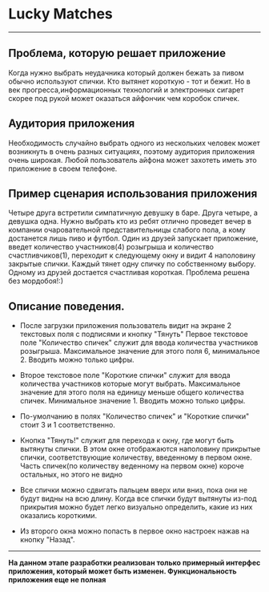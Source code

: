 Lucky Matches
===========
___

Проблема, которую решает приложение
---

Когда нужно выбрать неудачника который должен бежать за пивом обычно используют спички. Кто вытянет короткую - тот и бежит. Но в век прогресса,информационных технологий и электронных сигарет скорее под рукой может оказаться айфончик чем коробок спичек.

Аудитория приложения
---

Необходимость случайно выбрать одного из нескольких человек может возникнуть в очень разных ситуациях, поэтому аудитория приложения очень широкая. Любой пользователь айфона может захотеть иметь это приложение в своем телефоне.

Пример сценария использования приложения
---

Четыре друга встретили симпатичную девушку в баре. Друга четыре, а девушка одна. Нужно выбрать кто из ребят отлично проведет вечер в компании очаровательной представительницы слабого пола, а кому достанется лишь пиво и футбол. Один из друзей запускает приложение, введет количество участников(4) розыгрыша и количество счастливчиков(1), переходит к следующему окну и видит 4  наполовину закрытые спички. Каждый тянет одну спичку по собственному выбору. Одному из друзей достается счастливая короткая. Проблема решена без мордобоя!:)

Описание поведения.
---

* После загрузки приложения пользователь видит на экране 2 текстовых поля с подписями и кнопку "Тянуть"
Первое текстовое поле "Количество спичек" служит для ввода количества участников розыгрыша. Максимальное значение для этого поля 6, минимальное 2. Вводить можно только цифры.

* Второе текстовое поле "Короткие спички" служит для ввода количества участников которые могут выбрать. Максимальное  значение для этого поля на единицу меньше общего количества спичек. Минимальное значение 1. Вводить можно только цифры.

* По-умолчанию в полях "Количество спичек" и "Короткие спички" стоит 3 и 1 соответственно.

* Кнопка "Тянуть!" служит для перехода к окну, где могут быть вытянуты спички. В этом окне отображаются наполовину прикрытые спички, соответствующие количеству, введенному в первом окне. Часть спичек(по количеству веденному на первом окне) короче остальных, но этого не видно
    
* Все спички можно сдвигать пальцем вверх или вниз, пока они не будут видны на всю длину. Когда все спички будут вытянуты из-под прикрытия можно будет легко визуально определить, какие из них оказались короткими.

* Из второго окна можно попасть в первое окно настроек нажав на кнопку "Назад".

---

__На данном этапе разработки реализован только примерный интерфес приложения, который может быть изменен. Функциональность приложения еще не полная__